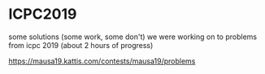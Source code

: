 # ICPC2019
some solutions (some work, some don't) we were working on to problems from icpc 2019 (about 2 hours of progress)

https://mausa19.kattis.com/contests/mausa19/problems